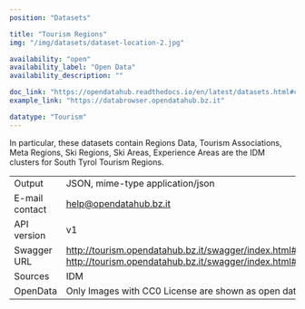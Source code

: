 ```yaml
---
position: "Datasets"

title: "Tourism Regions"
img: "/img/datasets/dataset-location-2.jpg"

availability: "open"
availability_label: "Open Data"
availability_description: ""

doc_link: "https://opendatahub.readthedocs.io/en/latest/datasets.html#common-dataset"
example_link: "https://databrowser.opendatahub.bz.it"

datatype: "Tourism"
---
```


In particular, these datasets contain Regions Data, Tourism Associations, Meta Regions, Ski Regions, Ski Areas, Experience Areas are the IDM clusters for South Tyrol Tourism Regions.

|                |                                                                                                                       |
| :------------- | --------------------------------------------------------------------------------------------------------------------- |
| Output         | JSON, mime-type application/json                                                                                      |
| E-mail contact | help@opendatahub.bz.it                                                                                                |
| API version    | v1                                                                                                                    |
| Swagger URL    | http://tourism.opendatahub.bz.it/swagger/index.html#/Common http://tourism.opendatahub.bz.it/swagger/index.html#/Location |
| Sources        | IDM                                                                                                                   |
| OpenData       | Only Images with CC0 License are shown as open data.                                                                  |

